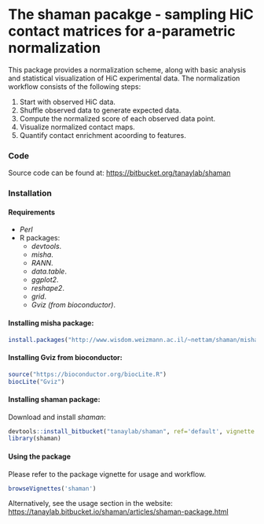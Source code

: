 The shaman pacakge - sampling HiC contact matrices for a-parametric normalization
=================================================================================

This package provides a normalization scheme, along with basic analysis and statistical visualization of HiC experimental data. The normalization workflow consists of the following steps:

1.  Start with observed HiC data.
2.  Shuffle observed data to generate expected data.
3.  Compute the normalized score of each observed data point.
4.  Visualize normalized contact maps.
5.  Quantify contact enrichment acoording to features.

### Code

Source code can be found at: <https://bitbucket.org/tanaylab/shaman>

### Installation

#### Requirements

-   *Perl*
-   R packages:
    -   *devtools*.
    -   *misha*.
    -   *RANN*.
    -   *data.table*.
    -   *ggplot2*.
    -   *reshape2*.
    -   *grid*.
    -   *Gviz (from bioconductor)*.

#### Installing misha package:

``` r
install.packages("http://www.wisdom.weizmann.ac.il/~nettam/shaman/misha_3.4.3.tar.gz", repos=NULL) # Download and install misha package
```

#### Installing Gviz from bioconductor:

``` r
source("https://bioconductor.org/biocLite.R")
biocLite("Gviz")
```

#### Installing shaman package:

Download and install *shaman*:

``` r
devtools::install_bitbucket("tanaylab/shaman", ref='default', vignette = TRUE)
library(shaman)
```

#### Using the package

Please refer to the package vignette for usage and workflow.

``` r
browseVignettes('shaman') 
```

Alternatively, see the usage section in the website: <https://tanaylab.bitbucket.io/shaman/articles/shaman-package.html>
